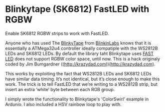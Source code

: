 # Blinkytape (SK6812) FastLED with RGBW
Enable SK6812 RGBW strips to work with FastLED.

 Anyone who has used The [BlinkyTape](http://blinkinlabs.com/blinkytape/) from 
[BlinkinLabs](http://blinkinlabs.com/) knows that it is essentially a ATMega32u4 controller ideally compatiple with the  WS2812B LEDs and SK6812 LEDs.  By default the library taht Blinkytape uses [FAST LED](https://github.com/FastLED/FastLED/releases) does not support RGBW color space, until now.  This is a hack originaly coded by Jim Bumgardner ((http://krazydad.com))(http://krazydad.com).

This works by exploiting the fact that WS2812B LEDs and SK6812 LEDs have similar data timing. It’s not identical, but it’s close enough to make this work. The trick is to tell FastLED that we’re writing to a WS2812B strip, but insert an extra ‘white’ byte between each RGB group.

I simply wrote the functionality to Blinkytape's 'ColorSwirl' example in Ardunio.  I also included a HSV rainbow loop to play with.  
